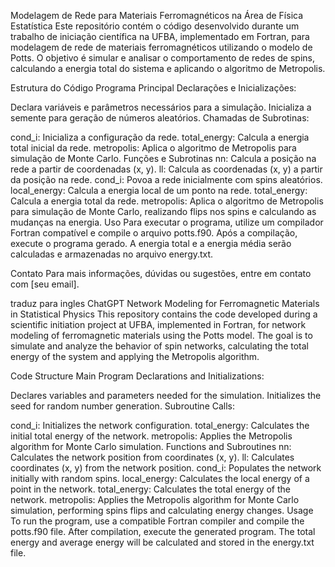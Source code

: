 Modelagem de Rede para Materiais Ferromagnéticos na Área de Física Estatística
Este repositório contém o código desenvolvido durante um trabalho de iniciação científica na UFBA, implementado em Fortran, para modelagem de rede de materiais ferromagnéticos utilizando o modelo de Potts. O objetivo é simular e analisar o comportamento de redes de spins, calculando a energia total do sistema e aplicando o algoritmo de Metropolis.

Estrutura do Código
Programa Principal
Declarações e Inicializações:

Declara variáveis e parâmetros necessários para a simulação.
Inicializa a semente para geração de números aleatórios.
Chamadas de Subrotinas:

cond_i: Inicializa a configuração da rede.
total_energy: Calcula a energia total inicial da rede.
metropolis: Aplica o algoritmo de Metropolis para simulação de Monte Carlo.
Funções e Subrotinas
nn: Calcula a posição na rede a partir de coordenadas (x, y).
ll: Calcula as coordenadas (x, y) a partir da posição na rede.
cond_i: Povoa a rede inicialmente com spins aleatórios.
local_energy: Calcula a energia local de um ponto na rede.
total_energy: Calcula a energia total da rede.
metropolis: Aplica o algoritmo de Metropolis para simulação de Monte Carlo, realizando flips nos spins e calculando as mudanças na energia.
Uso
Para executar o programa, utilize um compilador Fortran compatível e compile o arquivo potts.f90. Após a compilação, execute o programa gerado. A energia total e a energia média serão calculadas e armazenadas no arquivo energy.txt.

Contato
Para mais informações, dúvidas ou sugestões, entre em contato com [seu email].





traduz para ingles
ChatGPT
Network Modeling for Ferromagnetic Materials in Statistical Physics
This repository contains the code developed during a scientific initiation project at UFBA, implemented in Fortran, for network modeling of ferromagnetic materials using the Potts model. The goal is to simulate and analyze the behavior of spin networks, calculating the total energy of the system and applying the Metropolis algorithm.

Code Structure
Main Program
Declarations and Initializations:

Declares variables and parameters needed for the simulation.
Initializes the seed for random number generation.
Subroutine Calls:

cond_i: Initializes the network configuration.
total_energy: Calculates the initial total energy of the network.
metropolis: Applies the Metropolis algorithm for Monte Carlo simulation.
Functions and Subroutines
nn: Calculates the network position from coordinates (x, y).
ll: Calculates coordinates (x, y) from the network position.
cond_i: Populates the network initially with random spins.
local_energy: Calculates the local energy of a point in the network.
total_energy: Calculates the total energy of the network.
metropolis: Applies the Metropolis algorithm for Monte Carlo simulation, performing spins flips and calculating energy changes.
Usage
To run the program, use a compatible Fortran compiler and compile the potts.f90 file. After compilation, execute the generated program. The total energy and average energy will be calculated and stored in the energy.txt file.
